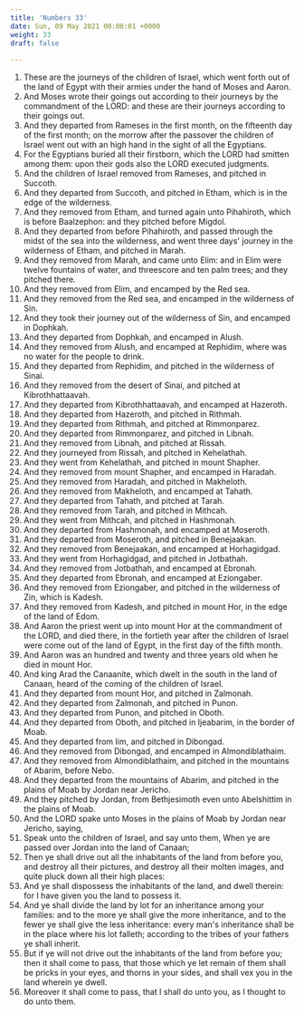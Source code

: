 ```yaml
---
title: 'Numbers 33'
date: Sun, 09 May 2021 00:00:01 +0000
weight: 33
draft: false
  
---
```


1. These are the journeys of the children of Israel, which went forth out of the land of Egypt with their armies under the hand of Moses and Aaron.
2. And Moses wrote their goings out according to their journeys by the commandment of the LORD: and these are their journeys according to their goings out.
3. And they departed from Rameses in the first month, on the fifteenth day of the first month; on the morrow after the passover the children of Israel went out with an high hand in the sight of all the Egyptians.
4. For the Egyptians buried all their firstborn, which the LORD had smitten among them: upon their gods also the LORD executed judgments.
5. And the children of Israel removed from Rameses, and pitched in Succoth.
6. And they departed from Succoth, and pitched in Etham, which is in the edge of the wilderness.
7. And they removed from Etham, and turned again unto Pihahiroth, which is before Baalzephon: and they pitched before Migdol.
8. And they departed from before Pihahiroth, and passed through the midst of the sea into the wilderness, and went three days' journey in the wilderness of Etham, and pitched in Marah.
9. And they removed from Marah, and came unto Elim: and in Elim were twelve fountains of water, and threescore and ten palm trees; and they pitched there.
10. And they removed from Elim, and encamped by the Red sea.
11. And they removed from the Red sea, and encamped in the wilderness of Sin.
12. And they took their journey out of the wilderness of Sin, and encamped in Dophkah.
13. And they departed from Dophkah, and encamped in Alush.
14. And they removed from Alush, and encamped at Rephidim, where was no water for the people to drink.
15. And they departed from Rephidim, and pitched in the wilderness of Sinai.
16. And they removed from the desert of Sinai, and pitched at Kibrothhattaavah.
17. And they departed from Kibrothhattaavah, and encamped at Hazeroth.
18. And they departed from Hazeroth, and pitched in Rithmah.
19. And they departed from Rithmah, and pitched at Rimmonparez.
20. And they departed from Rimmonparez, and pitched in Libnah.
21. And they removed from Libnah, and pitched at Rissah.
22. And they journeyed from Rissah, and pitched in Kehelathah.
23. And they went from Kehelathah, and pitched in mount Shapher.
24. And they removed from mount Shapher, and encamped in Haradah.
25. And they removed from Haradah, and pitched in Makheloth.
26. And they removed from Makheloth, and encamped at Tahath.
27. And they departed from Tahath, and pitched at Tarah.
28. And they removed from Tarah, and pitched in Mithcah.
29. And they went from Mithcah, and pitched in Hashmonah.
30. And they departed from Hashmonah, and encamped at Moseroth.
31. And they departed from Moseroth, and pitched in Benejaakan.
32. And they removed from Benejaakan, and encamped at Horhagidgad.
33. And they went from Horhagidgad, and pitched in Jotbathah.
34. And they removed from Jotbathah, and encamped at Ebronah.
35. And they departed from Ebronah, and encamped at Eziongaber.
36. And they removed from Eziongaber, and pitched in the wilderness of Zin, which is Kadesh.
37. And they removed from Kadesh, and pitched in mount Hor, in the edge of the land of Edom.
38. And Aaron the priest went up into mount Hor at the commandment of the LORD, and died there, in the fortieth year after the children of Israel were come out of the land of Egypt, in the first day of the fifth month.
39. And Aaron was an hundred and twenty and three years old when he died in mount Hor.
40. And king Arad the Canaanite, which dwelt in the south in the land of Canaan, heard of the coming of the children of Israel.
41. And they departed from mount Hor, and pitched in Zalmonah.
42. And they departed from Zalmonah, and pitched in Punon.
43. And they departed from Punon, and pitched in Oboth.
44. And they departed from Oboth, and pitched in Ijeabarim, in the border of Moab.
45. And they departed from Iim, and pitched in Dibongad.
46. And they removed from Dibongad, and encamped in Almondiblathaim.
47. And they removed from Almondiblathaim, and pitched in the mountains of Abarim, before Nebo.
48. And they departed from the mountains of Abarim, and pitched in the plains of Moab by Jordan near Jericho.
49. And they pitched by Jordan, from Bethjesimoth even unto Abelshittim in the plains of Moab.
50. And the LORD spake unto Moses in the plains of Moab by Jordan near Jericho, saying,
51. Speak unto the children of Israel, and say unto them, When ye are passed over Jordan into the land of Canaan;
52. Then ye shall drive out all the inhabitants of the land from before you, and destroy all their pictures, and destroy all their molten images, and quite pluck down all their high places:
53. And ye shall dispossess the inhabitants of the land, and dwell therein: for I have given you the land to possess it.
54. And ye shall divide the land by lot for an inheritance among your families: and to the more ye shall give the more inheritance, and to the fewer ye shall give the less inheritance: every man's inheritance shall be in the place where his lot falleth; according to the tribes of your fathers ye shall inherit.
55. But if ye will not drive out the inhabitants of the land from before you; then it shall come to pass, that those which ye let remain of them shall be pricks in your eyes, and thorns in your sides, and shall vex you in the land wherein ye dwell.
56. Moreover it shall come to pass, that I shall do unto you, as I thought to do unto them.
